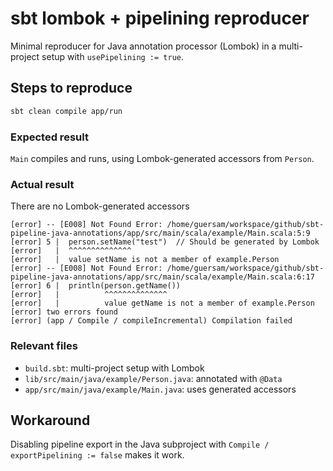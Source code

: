 # sbt lombok + pipelining reproducer

Minimal reproducer for Java annotation processor (Lombok) in a multi-project setup with `usePipelining := true`.

## Steps to reproduce

```bash
sbt clean compile app/run
```

### Expected result

`Main` compiles and runs, using Lombok-generated accessors from `Person`.


### Actual result

There are no Lombok-generated accessors

```
[error] -- [E008] Not Found Error: /home/guersam/workspace/github/sbt-pipeline-java-annotations/app/src/main/scala/example/Main.scala:5:9 
[error] 5 |  person.setName("test")  // Should be generated by Lombok
[error]   |  ^^^^^^^^^^^^^^
[error]   |  value setName is not a member of example.Person
[error] -- [E008] Not Found Error: /home/guersam/workspace/github/sbt-pipeline-java-annotations/app/src/main/scala/example/Main.scala:6:17 
[error] 6 |  println(person.getName())
[error]   |          ^^^^^^^^^^^^^^
[error]   |          value getName is not a member of example.Person
[error] two errors found
[error] (app / Compile / compileIncremental) Compilation failed
```

### Relevant files
- `build.sbt`: multi-project setup with Lombok
- `lib/src/main/java/example/Person.java`: annotated with `@Data`
- `app/src/main/java/example/Main.java`: uses generated accessors


## Workaround

Disabling pipeline export in the Java subproject with `Compile / exportPipelining := false` makes it work.
